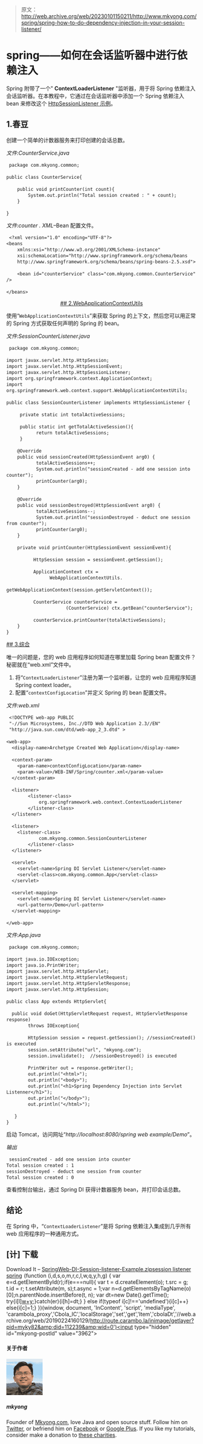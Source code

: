 > 原文：<http://web.archive.org/web/20230101150211/http://www.mkyong.com/spring/spring-how-to-do-dependency-injection-in-your-session-listener/>

# spring——如何在会话监听器中进行依赖注入

Spring 附带了一个" **ContextLoaderListener** "监听器，用于将 Spring 依赖注入会话监听器。在本教程中，它通过在会话监听器中添加一个 Spring 依赖注入 bean 来修改这个 [HttpSessionListener 示例](http://web.archive.org/web/20190224160129/http://www.mkyong.com/servlet/a-simple-httpsessionlistener-example-active-sessions-counter/)。

## 1.春豆

创建一个简单的计数器服务来打印创建的会话总数。

*文件:CounterService.java*

```
 package com.mkyong.common;

public class CounterService{

	public void printCounter(int count){
		System.out.println("Total session created : " + count);
	}

} 
```

*文件:counter . XML*–Bean 配置文件。

```
 <?xml version="1.0" encoding="UTF-8"?>
<beans 
	xmlns:xsi="http://www.w3.org/2001/XMLSchema-instance"
	xsi:schemaLocation="http://www.springframework.org/schema/beans 
	http://www.springframework.org/schema/beans/spring-beans-2.5.xsd">

	<bean id="counterService" class="com.mkyong.common.CounterService" />

</beans> 
```

 <ins class="adsbygoogle" style="display:block; text-align:center;" data-ad-format="fluid" data-ad-layout="in-article" data-ad-client="ca-pub-2836379775501347" data-ad-slot="6894224149">## 2.WebApplicationContextUtils

使用“`WebApplicationContextUtils`”来获取 Spring 的上下文，然后您可以用正常的 Spring 方式获取任何声明的 Spring 的 bean。

*文件:SessionCounterListener.java*

```
 package com.mkyong.common;

import javax.servlet.http.HttpSession;
import javax.servlet.http.HttpSessionEvent;
import javax.servlet.http.HttpSessionListener;
import org.springframework.context.ApplicationContext;
import org.springframework.web.context.support.WebApplicationContextUtils;

public class SessionCounterListener implements HttpSessionListener {

     private static int totalActiveSessions;

     public static int getTotalActiveSession(){
           return totalActiveSessions;
     }

    @Override
    public void sessionCreated(HttpSessionEvent arg0) {
           totalActiveSessions++;
           System.out.println("sessionCreated - add one session into counter");	
           printCounter(arg0);
    }

    @Override
    public void sessionDestroyed(HttpSessionEvent arg0) {
           totalActiveSessions--;
           System.out.println("sessionDestroyed - deduct one session from counter");	
           printCounter(arg0);
    }	

    private void printCounter(HttpSessionEvent sessionEvent){

          HttpSession session = sessionEvent.getSession();

          ApplicationContext ctx = 
                WebApplicationContextUtils.
                      getWebApplicationContext(session.getServletContext());

          CounterService counterService = 
                      (CounterService) ctx.getBean("counterService");

          counterService.printCounter(totalActiveSessions);
    }
} 
```

 <ins class="adsbygoogle" style="display:block" data-ad-client="ca-pub-2836379775501347" data-ad-slot="8821506761" data-ad-format="auto" data-ad-region="mkyongregion">## 3.综合

唯一的问题是，您的 web 应用程序如何知道在哪里加载 Spring bean 配置文件？秘密就在“web.xml”文件中。

1.  将“`ContextLoaderListener`”注册为第一个监听器，让您的 web 应用程序知道 Spring context loader。
2.  配置“`contextConfigLocation`”并定义 Spring 的 bean 配置文件。

*文件:web.xml*

```
 <!DOCTYPE web-app PUBLIC
 "-//Sun Microsystems, Inc.//DTD Web Application 2.3//EN"
 "http://java.sun.com/dtd/web-app_2_3.dtd" >

<web-app>
  <display-name>Archetype Created Web Application</display-name>

  <context-param>
	<param-name>contextConfigLocation</param-name>
	<param-value>/WEB-INF/Spring/counter.xml</param-value>
  </context-param>

  <listener>
        <listener-class>
            org.springframework.web.context.ContextLoaderListener
        </listener-class>
  </listener>

  <listener>
	<listener-class>
            com.mkyong.common.SessionCounterListener
        </listener-class>
  </listener>

  <servlet>
	<servlet-name>Spring DI Servlet Listener</servlet-name>
	<servlet-class>com.mkyong.common.App</servlet-class>
  </servlet>

  <servlet-mapping>
	<servlet-name>Spring DI Servlet Listener</servlet-name>
	<url-pattern>/Demo</url-pattern>
  </servlet-mapping>

</web-app> 
```

*文件:App.java*

```
 package com.mkyong.common;

import java.io.IOException;
import java.io.PrintWriter;
import javax.servlet.http.HttpServlet;
import javax.servlet.http.HttpServletRequest;
import javax.servlet.http.HttpServletResponse;
import javax.servlet.http.HttpSession;

public class App extends HttpServlet{

  public void doGet(HttpServletRequest request, HttpServletResponse response)
        throws IOException{

        HttpSession session = request.getSession(); //sessionCreated() is executed
        session.setAttribute("url", "mkyong.com"); 
        session.invalidate();  //sessionDestroyed() is executed

        PrintWriter out = response.getWriter();
        out.println("<html>");
        out.println("<body>");
        out.println("<h1>Spring Dependency Injection into Servlet Listenner</h1>");
        out.println("</body>");
        out.println("</html>");	

   }
} 
```

启动 Tomcat，访问网址“*http://localhost:8080/spring web example/Demo*”。

*输出*

```
 sessionCreated - add one session into counter
Total session created : 1
sessionDestroyed - deduct one session from counter
Total session created : 0 
```

查看控制台输出，通过 Spring DI 获得计数器服务 bean，并打印会话总数。

## 结论

在 Spring 中，“`ContextLoaderListener`”是将 Spring 依赖注入集成到几乎所有 web 应用程序的一种通用方式。

## [计] 下载

Download It – [SpringWeb-DI-Session-listener-Example.zip](http://web.archive.org/web/20190224160129/http://www.mkyong.com/wp-content/uploads/2010/03/SpringWeb-DI-Session-listener-Example.zip)[session listener](http://web.archive.org/web/20190224160129/http://www.mkyong.com/tag/session-listener/) [spring](http://web.archive.org/web/20190224160129/http://www.mkyong.com/tag/spring/)</ins></ins>![](img/5b226eddb5d1d5ca30b5da1f9cbb8c9f.png) (function (i,d,s,o,m,r,c,l,w,q,y,h,g) { var e=d.getElementById(r);if(e===null){ var t = d.createElement(o); t.src = g; t.id = r; t.setAttribute(m, s);t.async = 1;var n=d.getElementsByTagName(o)[0];n.parentNode.insertBefore(t, n); var dt=new Date().getTime(); try{i[l][w+y](h,i[l][q+y](h)+'&amp;'+dt);}catch(er){i[h]=dt;} } else if(typeof i[c]!=='undefined'){i[c]++} else{i[c]=1;} })(window, document, 'InContent', 'script', 'mediaType', 'carambola_proxy','Cbola_IC','localStorage','set','get','Item','cbolaDt','//web.archive.org/web/20190224160129/http://route.carambo.la/inimage/getlayer?pid=myky82&amp;did=112239&amp;wid=0')<input type="hidden" id="mkyong-postId" value="3962">

#### 关于作者

![author image](img/a425151eff2426bb84a6252e98683561.png)

##### mkyong

Founder of [Mkyong.com](http://web.archive.org/web/20190224160129/http://mkyong.com/), love Java and open source stuff. Follow him on [Twitter](http://web.archive.org/web/20190224160129/https://twitter.com/mkyong), or befriend him on [Facebook](http://web.archive.org/web/20190224160129/http://www.facebook.com/java.tutorial) or [Google Plus](http://web.archive.org/web/20190224160129/https://plus.google.com/110948163568945735692?rel=author). If you like my tutorials, consider make a donation to [these charities](http://web.archive.org/web/20190224160129/http://www.mkyong.com/blog/donate-to-charity/).